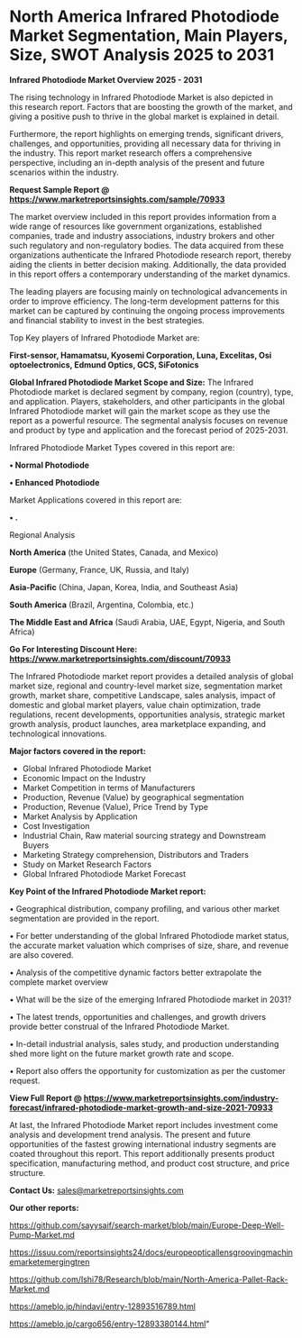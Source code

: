 # North America Infrared Photodiode Market Segmentation, Main Players, Size, SWOT Analysis 2025 to 2031

<Strong> Infrared Photodiode Market Overview 2025 - 2031</strong>

The rising technology in Infrared Photodiode Market is also depicted in this research report. Factors that are boosting the growth of the market, and giving a positive push to thrive in the global market is explained in detail.

Furthermore, the report highlights on emerging trends, significant drivers, challenges, and opportunities, providing all necessary data for thriving in the industry. This report market research offers a comprehensive perspective, including an in-depth analysis of the present and future scenarios within the industry.

<strong>Request Sample Report @ <a href=https://www.marketreportsinsights.com/sample/70933>https://www.marketreportsinsights.com/sample/70933</a></strong>

The market overview included in this report provides information from a wide range of resources like government organizations, established companies, trade and industry associations, industry brokers and other such regulatory and non-regulatory bodies. The data acquired from these organizations authenticate the Infrared Photodiode research report, thereby aiding the clients in better decision making. Additionally, the data provided in this report offers a contemporary understanding of the market dynamics.

The leading players are focusing mainly on technological advancements in order to improve efficiency. The long-term development patterns for this market can be captured by continuing the ongoing process improvements and financial stability to invest in the best strategies.

Top Key players of Infrared Photodiode Market are:

<strong>First-sensor, Hamamatsu, Kyosemi Corporation, Luna, Excelitas, Osi optoelectronics, Edmund Optics, GCS, SiFotonics</strong>

<strong><b>Global Infrared Photodiode Market Scope and Size:</b></strong>
The Infrared Photodiode market is declared segment by company, region (country), type, and application. Players, stakeholders, and other participants in the global Infrared Photodiode market will gain the market scope as they use the report as a powerful resource. The segmental analysis focuses on revenue and product by type and application and the forecast period of 2025-2031.

Infrared Photodiode Market Types covered in this report are:

<strong>• Normal Photodiode

• Enhanced Photodiode</strong>

Market Applications covered in this report are:

<strong>• .</strong> 

Regional Analysis

<strong>North America</strong> (the United States, Canada, and Mexico)

<strong>Europe</strong> (Germany, France, UK, Russia, and Italy)

<strong>Asia-Pacific</strong> (China, Japan, Korea, India, and Southeast Asia)

<strong>South America</strong> (Brazil, Argentina, Colombia, etc.)

<strong>The Middle East and Africa</strong> (Saudi Arabia, UAE, Egypt, Nigeria, and South Africa)

<strong>Go For Interesting Discount Here: <a href=https://www.marketreportsinsights.com/discount/70933>https://www.marketreportsinsights.com/discount/70933</a></strong>

The Infrared Photodiode market report provides a detailed analysis of global market size, regional and country-level market size, segmentation market growth, market share, competitive Landscape, sales analysis, impact of domestic and global market players, value chain optimization, trade regulations, recent developments, opportunities analysis, strategic market growth analysis, product launches, area marketplace expanding, and technological innovations.

<strong><b>Major factors covered in the report:</b></strong>
<ul>
  <li>Global Infrared Photodiode Market </li>
  <li>Economic Impact on the Industry</li>
  <li>Market Competition in terms of Manufacturers</li>
  <li>Production, Revenue (Value) by geographical segmentation</li>
  <li>Production, Revenue (Value), Price Trend by Type</li>
  <li>Market Analysis by Application</li>
  <li>Cost Investigation</li>
  <li>Industrial Chain, Raw material sourcing strategy and Downstream Buyers</li>
  <li>Marketing Strategy comprehension, Distributors and Traders</li>
  <li>Study on Market Research Factors</li>
  <li>Global Infrared Photodiode Market Forecast</li>
</ul>

<strong><b>Key Point of the Infrared Photodiode Market report:</b></strong>

• Geographical distribution, company profiling, and various other market segmentation are provided in the report.

• For better understanding of the global Infrared Photodiode market status, the accurate market valuation which comprises of size, share, and revenue are also covered.

• Analysis of the competitive dynamic factors better extrapolate the complete market overview

• What will be the size of the emerging Infrared Photodiode market in 2031?

• The latest trends, opportunities and challenges, and growth drivers provide better construal of the Infrared Photodiode Market.

• In-detail industrial analysis, sales study, and production understanding shed more light on the future market growth rate and scope.

• Report also offers the opportunity for customization as per the customer request.

<strong><b>View Full Report @ <a href=https://www.marketreportsinsights.com/industry-forecast/infrared-photodiode-market-growth-and-size-2021-70933>https://www.marketreportsinsights.com/industry-forecast/infrared-photodiode-market-growth-and-size-2021-70933</a></b></strong>


At last, the Infrared Photodiode Market report includes investment come analysis and development trend analysis. The present and future opportunities of the fastest growing international industry segments are coated throughout this report. This report additionally presents product specification, manufacturing method, and product cost structure, and price structure.

<strong>Contact Us:</strong>
sales@marketreportsinsights.com

<strong>Our other reports:</strong>

<a href=https://github.com/sayysaif/search-market/blob/main/Europe-Deep-Well-Pump-Market.md>https://github.com/sayysaif/search-market/blob/main/Europe-Deep-Well-Pump-Market.md</a>

<a href=https://issuu.com/reportsinsights24/docs/europeopticallensgroovingmachinemarketemergingtren>https://issuu.com/reportsinsights24/docs/europeopticallensgroovingmachinemarketemergingtren</a>

<a href=https://github.com/Ishi78/Research/blob/main/North-America-Pallet-Rack-Market.md>https://github.com/Ishi78/Research/blob/main/North-America-Pallet-Rack-Market.md</a>

<a href=https://ameblo.jp/hindavi/entry-12893516789.html>https://ameblo.jp/hindavi/entry-12893516789.html</a>

<a href=https://ameblo.jp/cargo656/entry-12893380144.html>https://ameblo.jp/cargo656/entry-12893380144.html</a>"
